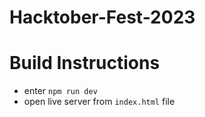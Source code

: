 # Hacktober-Fest-2023

# Build Instructions
- enter
```npm run dev```
- open live server from ```index.html``` file